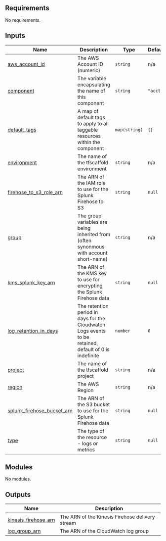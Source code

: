 <!-- BEGIN_TF_DOCS -->
<!-- markdownlint-disable -->
<!-- vale off -->

## Requirements

No requirements.
## Inputs

| Name | Description | Type | Default | Required |
|------|-------------|------|---------|:--------:|
| <a name="input_aws_account_id"></a> [aws\_account\_id](#input\_aws\_account\_id) | The AWS Account ID (numeric) | `string` | n/a | yes |
| <a name="input_component"></a> [component](#input\_component) | The variable encapsulating the name of this component | `string` | `"acct"` | no |
| <a name="input_default_tags"></a> [default\_tags](#input\_default\_tags) | A map of default tags to apply to all taggable resources within the component | `map(string)` | `{}` | no |
| <a name="input_environment"></a> [environment](#input\_environment) | The name of the tfscaffold environment | `string` | n/a | yes |
| <a name="input_firehose_to_s3_role_arn"></a> [firehose\_to\_s3\_role\_arn](#input\_firehose\_to\_s3\_role\_arn) | The ARN of the IAM role to use for the Splunk Firehose to S3 | `string` | `null` | no |
| <a name="input_group"></a> [group](#input\_group) | The group variables are being inherited from (often synonmous with account short-name) | `string` | n/a | yes |
| <a name="input_kms_splunk_key_arn"></a> [kms\_splunk\_key\_arn](#input\_kms\_splunk\_key\_arn) | The ARN of the KMS key to use for encrypting the Splunk Firehose data | `string` | `null` | no |
| <a name="input_log_retention_in_days"></a> [log\_retention\_in\_days](#input\_log\_retention\_in\_days) | The retention period in days for the Cloudwatch Logs events to be retained, default of 0 is indefinite | `number` | `0` | no |
| <a name="input_project"></a> [project](#input\_project) | The name of the tfscaffold project | `string` | n/a | yes |
| <a name="input_region"></a> [region](#input\_region) | The AWS Region | `string` | n/a | yes |
| <a name="input_splunk_firehose_bucket_arn"></a> [splunk\_firehose\_bucket\_arn](#input\_splunk\_firehose\_bucket\_arn) | The ARN of the S3 bucket to use for the Splunk Firehose data | `string` | `null` | no |
| <a name="input_type"></a> [type](#input\_type) | The type of the resource - logs or metrics | `string` | `null` | no |
## Modules

No modules.
## Outputs

| Name | Description |
|------|-------------|
| <a name="output_kinesis_firehose_arn"></a> [kinesis\_firehose\_arn](#output\_kinesis\_firehose\_arn) | The ARN of the Kinesis Firehose delivery stream |
| <a name="output_log_group_arn"></a> [log\_group\_arn](#output\_log\_group\_arn) | The ARN of the CloudWatch log group |
<!-- vale on -->
<!-- markdownlint-enable -->
<!-- END_TF_DOCS -->
